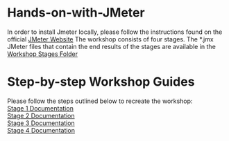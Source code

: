 # Hands-on-with-JMeter

In order to install Jmeter locally, please follow the instructions found on the official [JMeter Website](https://jmeter.apache.org/usermanual/get-started.html)
The workshop consists of four stages. 
The *.jmx JMeter files that contain the end results of the stages are available in the [Workshop Stages Folder](https://github.com/DevOpsPlayground/Hands-on-with-JMeter/tree/master/Workshop%20Stages)

# Step-by-step Workshop Guides
Please follow the steps outlined below to recreate the workshop:\
[Stage 1 Documentation](stage1.md)\
[Stage 2 Documentation](stage2.md)\
[Stage 3 Documentation](stage3.md)\
[Stage 4 Documentation](stage4.md)
